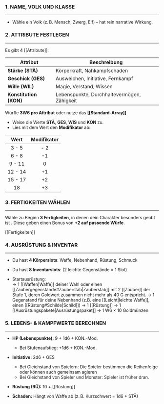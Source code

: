 ### 1. NAME, VOLK UND KLASSE
---

- Wähle ein Volk (z. B. Mensch, Zwerg, Elf) – hat rein narrative Wirkung.

### 2. ATTRIBUTE FESTLEGEN
---
Es gibt 4 [[Attribute]]:

| Attribut               | Beschreibung                                |
| ---------------------- | ------------------------------------------- |
| **Stärke (STÄ)**       | Körperkraft, Nahkampfschaden                |
| **Geschick (GES)**     | Ausweichen, Initiative, Fernkampf           |
| **Wille (WIL)**        | Magie, Verstand, Wissen                     |
| **Konstitution (KON)** | Lebenspunkte, Durchhaltevermögen, Zähigkeit |

Würfle **3W6 pro Attribut**  oder nutze das **[[Standard-Array]]**
- Weise die Werte **STÄ**, **GES**, **WIS** und **KON** zu.
- Lies mit dem Wert den **Modifikator** ab: 

|  Wert   | Modifikator |
| :-----: | :---------: |
|  3 - 5  |     - 2     |
|  6 - 8  |     -1      |
| 9 - 11  |      0      |
| 12 - 14 |     +1      |
| 15 - 17 |     +2      |
|   18    |     +3      |


### 3. FERTIGKEITEN WÄHLEN
---
Wähle zu Beginn **3 Fertigkeiten**, in denen dein Charakter besonders geübt ist .
Diese geben einen Bonus von **+2 auf passende Würfe**.

[[Fertigkeiten]]

### 4. AUSRÜSTUNG & INVENTAR
---
- Du hast **4 Körperslots**: Waffe, Nebenhand, Rüstung, Schmuck


- Du hast **8 Inventarslots**: (2 leichte Gegenstände = 1 Slot)


- Startausrüstung:  
  → 1 [[Waffen|Waffe]] deiner Wahl oder einen [[Zaubergegenstände#Zauberstab|Zauberstab]] mit 2 [[Zauber]] der Stufe 1, deren Goldwert zusammen nicht mehr als 40 G entspricht. 
→ 1 Gegenstand für deine Nebenhand (z.B. eine [[Leicht|leichte Waffe]], einen [[Rüstung#Schilde|Schild]])
  → 1 [[Rüstung]] 
  → 1 [[Ausrüstungspakete|Ausrüstungspaket]]
  → 1 W6 × 10 Goldmünzen


### 5. LEBENS- & KAMPFWERTE BERECHNEN
---
- **HP (Lebenspunkte):** 9 + 1d6 + KON.-Mod.
	- Bei Stufenaufstieg: +1d6 + KON.-Mod.

- **Initiative:** 2d6 + GES
	- Bei Gleichstand von Spielern: Die Spieler bestimmen die Reihenfolge oder können auch gemeinsam agieren
	- Bei Gleichstand von Spieler und Monster: Spieler ist früher dran. 

- **Rüstung (RÜ):** 10 + [[Rüstung]]

- **Schaden:** Hängt von Waffe ab (z. B. Kurzschwert = 1d6 + STÄ)


